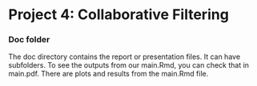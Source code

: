 # Project 4: Collaborative Filtering

### Doc folder

The doc directory contains the report or presentation files. It can have subfolders.
To see the outputs from our main.Rmd, you can check that in main.pdf. There are plots and results from the main.Rmd file.  
